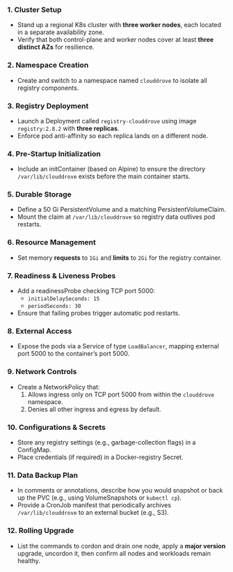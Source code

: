 
### 1. Cluster Setup  
- Stand up a regional K8s cluster with **three worker nodes**, each located in a separate availability zone.  
- Verify that both control-plane and worker nodes cover at least **three distinct AZs** for resilience.

### 2. Namespace Creation  
- Create and switch to a namespace named `clouddrove` to isolate all registry components.

### 3. Registry Deployment  
- Launch a Deployment called `registry-clouddrove` using image `registry:2.8.2` with **three replicas**.  
- Enforce pod anti-affinity so each replica lands on a different node.

### 4. Pre-Startup Initialization  
- Include an initContainer (based on Alpine) to ensure the directory `/var/lib/clouddrove` exists before the main container starts.

### 5. Durable Storage  
- Define a 50 Gi PersistentVolume and a matching PersistentVolumeClaim.  
- Mount the claim at `/var/lib/clouddrove` so registry data outlives pod restarts.

### 6. Resource Management  
- Set memory **requests** to `1Gi` and **limits** to `2Gi` for the registry container.

### 7. Readiness & Liveness Probes  
- Add a readinessProbe checking TCP port 5000:  
  - `initialDelaySeconds: 15`  
  - `periodSeconds: 30`  
- Ensure that failing probes trigger automatic pod restarts.

### 8. External Access  
- Expose the pods via a Service of type `LoadBalancer`, mapping external port 5000 to the container’s port 5000.

### 9. Network Controls  
- Create a NetworkPolicy that:  
  1. Allows ingress only on TCP port 5000 from within the `clouddrove` namespace.  
  2. Denies all other ingress and egress by default.

### 10. Configurations & Secrets  
- Store any registry settings (e.g., garbage-collection flags) in a ConfigMap.  
- Place credentials (if required) in a Docker-registry Secret.

### 11. Data Backup Plan  
- In comments or annotations, describe how you would snapshot or back up the PVC (e.g., using VolumeSnapshots or `kubectl cp`).  
- Provide a CronJob manifest that periodically archives `/var/lib/clouddrove` to an external bucket (e.g., S3).

### 12. Rolling Upgrade  
- List the commands to cordon and drain one node, apply a **major version** upgrade, uncordon it, then confirm all nodes and workloads remain healthy.

